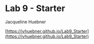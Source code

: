 # Lab 9 - Starter


Jacqueline Huebner

[https://jvhuebner.github.io/Lab9_Starter](https://jvhuebner.github.io/Lab9_Starter)